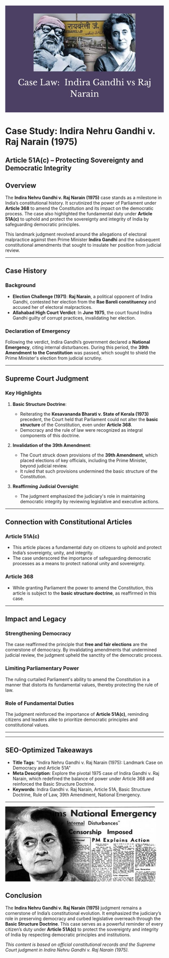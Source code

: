 ![alt text](image-23.png)

# **Case Study: Indira Nehru Gandhi v. Raj Narain (1975)**  
## **Article 51A(c)** – Protecting Sovereignty and Democratic Integrity  

## **Overview**  
The **Indira Nehru Gandhi v. Raj Narain (1975)** case stands as a milestone in India’s constitutional history. It scrutinized the power of Parliament under **Article 368** to amend the Constitution and its impact on the democratic process. The case also highlighted the fundamental duty under **Article 51A(c)** to uphold and protect the sovereignty and integrity of India by safeguarding democratic principles.  

This landmark judgment revolved around the allegations of electoral malpractice against then Prime Minister **Indira Gandhi** and the subsequent constitutional amendments that sought to insulate her position from judicial review.  

---

## **Case History**  

### **Background**  
- **Election Challenge (1971)**: **Raj Narain**, a political opponent of Indira Gandhi, contested her election from the **Rae Bareli constituency** and accused her of electoral malpractices.  
- **Allahabad High Court Verdict**: In **June 1975**, the court found Indira Gandhi guilty of corrupt practices, invalidating her election.  

### **Declaration of Emergency**  
Following the verdict, Indira Gandhi’s government declared a **National Emergency**, citing internal disturbances. During this period, the **39th Amendment to the Constitution** was passed, which sought to shield the Prime Minister's election from judicial scrutiny.  

---

## **Supreme Court Judgment**  

### **Key Highlights**  
1. **Basic Structure Doctrine**:  
   - Reiterating the **Kesavananda Bharati v. State of Kerala (1973)** precedent, the Court held that Parliament could not alter the **basic structure** of the Constitution, even under **Article 368**.  
   - Democracy and the rule of law were recognized as integral components of this doctrine.  

2. **Invalidation of the 39th Amendment**:  
   - The Court struck down provisions of the **39th Amendment**, which placed elections of key officials, including the Prime Minister, beyond judicial review.  
   - It ruled that such provisions undermined the basic structure of the Constitution.  

3. **Reaffirming Judicial Oversight**:  
   - The judgment emphasized the judiciary's role in maintaining democratic integrity by reviewing legislative and executive actions.  

---

## **Connection with Constitutional Articles**  

### **Article 51A(c)**  
- This article places a fundamental duty on citizens to uphold and protect India’s sovereignty, unity, and integrity.  
- The case underscored the importance of safeguarding democratic processes as a means to protect national unity and sovereignty.  

### **Article 368**  
- While granting Parliament the power to amend the Constitution, this article is subject to the **basic structure doctrine**, as reaffirmed in this case.  

---

## **Impact and Legacy**  

### **Strengthening Democracy**  
The case reaffirmed the principle that **free and fair elections** are the cornerstone of democracy. By invalidating amendments that undermined judicial review, the judgment upheld the sanctity of the democratic process.  

### **Limiting Parliamentary Power**  
The ruling curtailed Parliament's ability to amend the Constitution in a manner that distorts its fundamental values, thereby protecting the rule of law.  

### **Role of Fundamental Duties**  
The judgment reinforced the importance of **Article 51A(c)**, reminding citizens and leaders alike to prioritize democratic principles and constitutional values.  

---

---

## **SEO-Optimized Takeaways**  
- **Title Tags**: "Indira Nehru Gandhi v. Raj Narain (1975): Landmark Case on Democracy and Article 51A"  
- **Meta Description**: Explore the pivotal 1975 case of Indira Gandhi v. Raj Narain, which redefined the balance of power under Article 368 and reinforced the Basic Structure Doctrine.  
- **Keywords**: Indira Gandhi v. Raj Narain, Article 51A, Basic Structure Doctrine, Rule of Law, 39th Amendment, National Emergency.  

---


![alt text](image-24.png)


## **Conclusion**  
The **Indira Nehru Gandhi v. Raj Narain (1975)** judgment remains a cornerstone of India’s constitutional evolution. It emphasized the judiciary’s role in preserving democracy and curbed legislative overreach through the **Basic Structure Doctrine**. This case serves as a powerful reminder of every citizen’s duty under **Article 51A(c)** to protect the sovereignty and integrity of India by respecting democratic principles and institutions.  

*This content is based on official constitutional records and the Supreme Court judgment in Indira Nehru Gandhi v. Raj Narain (1975).*  
